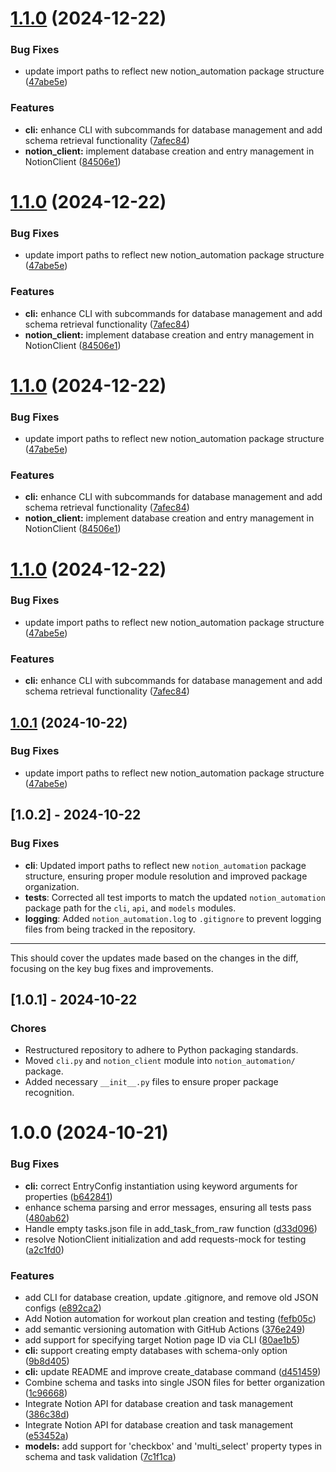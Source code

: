 # [1.1.0](https://github.com/atxtechbro/notion-automation/compare/v1.0.0...v1.1.0) (2024-12-22)


### Bug Fixes

* update import paths to reflect new notion_automation package structure ([47abe5e](https://github.com/atxtechbro/notion-automation/commit/47abe5e5974cd42a1dde6a9a3e43de9c32fda75b))


### Features

* **cli:** enhance CLI with subcommands for database management and add schema retrieval functionality ([7afec84](https://github.com/atxtechbro/notion-automation/commit/7afec8433dddc43b58781e778505f01549798670))
* **notion_client:** implement database creation and entry management in NotionClient ([84506e1](https://github.com/atxtechbro/notion-automation/commit/84506e152df224b74552c7bd4326cd6f9a2b9276))

# [1.1.0](https://github.com/atxtechbro/notion-automation/compare/v1.0.0...v1.1.0) (2024-12-22)


### Bug Fixes

* update import paths to reflect new notion_automation package structure ([47abe5e](https://github.com/atxtechbro/notion-automation/commit/47abe5e5974cd42a1dde6a9a3e43de9c32fda75b))


### Features

* **cli:** enhance CLI with subcommands for database management and add schema retrieval functionality ([7afec84](https://github.com/atxtechbro/notion-automation/commit/7afec8433dddc43b58781e778505f01549798670))
* **notion_client:** implement database creation and entry management in NotionClient ([84506e1](https://github.com/atxtechbro/notion-automation/commit/84506e152df224b74552c7bd4326cd6f9a2b9276))

# [1.1.0](https://github.com/atxtechbro/notion-automation/compare/v1.0.0...v1.1.0) (2024-12-22)


### Bug Fixes

* update import paths to reflect new notion_automation package structure ([47abe5e](https://github.com/atxtechbro/notion-automation/commit/47abe5e5974cd42a1dde6a9a3e43de9c32fda75b))


### Features

* **cli:** enhance CLI with subcommands for database management and add schema retrieval functionality ([7afec84](https://github.com/atxtechbro/notion-automation/commit/7afec8433dddc43b58781e778505f01549798670))
* **notion_client:** implement database creation and entry management in NotionClient ([84506e1](https://github.com/atxtechbro/notion-automation/commit/84506e152df224b74552c7bd4326cd6f9a2b9276))

# [1.1.0](https://github.com/atxtechbro/notion-automation/compare/v1.0.0...v1.1.0) (2024-12-22)


### Bug Fixes

* update import paths to reflect new notion_automation package structure ([47abe5e](https://github.com/atxtechbro/notion-automation/commit/47abe5e5974cd42a1dde6a9a3e43de9c32fda75b))


### Features

* **cli:** enhance CLI with subcommands for database management and add schema retrieval functionality ([7afec84](https://github.com/atxtechbro/notion-automation/commit/7afec8433dddc43b58781e778505f01549798670))

## [1.0.1](https://github.com/atxtechbro/notion-automation/compare/v1.0.0...v1.0.1) (2024-10-22)


### Bug Fixes

* update import paths to reflect new notion_automation package structure ([47abe5e](https://github.com/atxtechbro/notion-automation/commit/47abe5e5974cd42a1dde6a9a3e43de9c32fda75b))

## [1.0.2] - 2024-10-22

### Bug Fixes

- **cli**: Updated import paths to reflect new `notion_automation` package structure, ensuring proper module resolution and improved package organization.
- **tests**: Corrected all test imports to match the updated `notion_automation` package path for the `cli`, `api`, and `models` modules.
- **logging**: Added `notion_automation.log` to `.gitignore` to prevent logging files from being tracked in the repository.

---

This should cover the updates made based on the changes in the diff, focusing on the key bug fixes and improvements.

## [1.0.1] - 2024-10-22

### Chores

- Restructured repository to adhere to Python packaging standards.
- Moved `cli.py` and `notion_client` module into `notion_automation/` package.
- Added necessary `__init__.py` files to ensure proper package recognition.

# 1.0.0 (2024-10-21)

### Bug Fixes

- **cli:** correct EntryConfig instantiation using keyword arguments for properties ([b642841](https://github.com/atxtechbro/notion-automation/commit/b642841cbdca110e296febdd3db3694e0572e9bc))
- enhance schema parsing and error messages, ensuring all tests pass ([480ab62](https://github.com/atxtechbro/notion-automation/commit/480ab62e9f7af06412e414920335370d7c19cf8f))
- Handle empty tasks.json file in add_task_from_raw function ([d33d096](https://github.com/atxtechbro/notion-automation/commit/d33d096438c86ad342aed6aa2c9b1f706b52d050))
- resolve NotionClient initialization and add requests-mock for testing ([a2c1fd0](https://github.com/atxtechbro/notion-automation/commit/a2c1fd04b40e9c8dac534d2a1cf463118bbe038e))

### Features

- add CLI for database creation, update .gitignore, and remove old JSON configs ([e892ca2](https://github.com/atxtechbro/notion-automation/commit/e892ca235b8eb7d8f6c60af71a5f74c77a771ad1))
- Add Notion automation for workout plan creation and testing ([fefb05c](https://github.com/atxtechbro/notion-automation/commit/fefb05cd10ff98f2c65dcf44796c35e15f49dc9d))
- add semantic versioning automation with GitHub Actions ([376e249](https://github.com/atxtechbro/notion-automation/commit/376e249ba66056946412400e8d1e4d69b46caa2e))
- add support for specifying target Notion page ID via CLI ([80ae1b5](https://github.com/atxtechbro/notion-automation/commit/80ae1b5570771ed4eeac660f45c928668223a7ac))
- **cli:** support creating empty databases with schema-only option ([9b8d405](https://github.com/atxtechbro/notion-automation/commit/9b8d4054bc38e0fbaf72d9707fc5bd612ade2e36))
- **cli:** update README and improve create_database command ([d451459](https://github.com/atxtechbro/notion-automation/commit/d4514595bb0e6dbec200fc590fbdde880c07bb67))
- Combine schema and tasks into single JSON files for better organization ([1c96668](https://github.com/atxtechbro/notion-automation/commit/1c966682742344e052ba0946a3588ac29629c2f5))
- Integrate Notion API for database creation and task management ([386c38d](https://github.com/atxtechbro/notion-automation/commit/386c38d1e2df7dd6c6ec8c484247561931cf476b))
- Integrate Notion API for database creation and task management ([e53452a](https://github.com/atxtechbro/notion-automation/commit/e53452a1610c221dd6a5d5a206b9ddda5f642254))
- **models:** add support for 'checkbox' and 'multi_select' property types in schema and task validation ([7c1f1ca](https://github.com/atxtechbro/notion-automation/commit/7c1f1ca93ecac3f52a86be8ea6d760613d680c5b))
